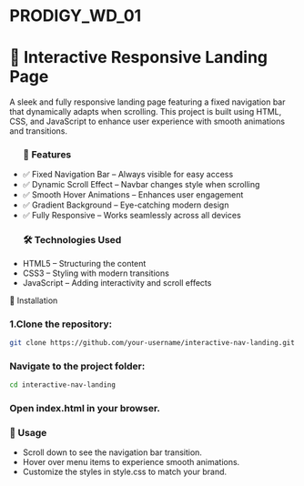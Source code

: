 # PRODIGY_WD_01
<h1>🚀 Interactive Responsive Landing Page</h1>
A sleek and fully responsive landing page featuring a fixed navigation bar that dynamically adapts when scrolling. This project is built using HTML, CSS, and JavaScript to enhance user experience with smooth animations and transitions.

<ul>
<h3>🌟 Features</h3>
<li>✅ Fixed Navigation Bar – Always visible for easy access</li>
<li>✅ Dynamic Scroll Effect – Navbar changes style when scrolling</li>
<li>✅ Smooth Hover Animations – Enhances user engagement</li>
<li>✅ Gradient Background – Eye-catching modern design</li>
<li>✅ Fully Responsive – Works seamlessly across all devices</li>
</ul>


<ul>
<h3>🛠️ Technologies Used</h3>
<li>HTML5 – Structuring the content</li>

<li>CSS3 – Styling with modern transitions</li>

<li>JavaScript – Adding interactivity and scroll effects</li>
</ul>
🔧 Installation
<h3>1.Clone the repository:</h3>

```bash
git clone https://github.com/your-username/interactive-nav-landing.git
```

<h3>Navigate to the project folder:</h3>

```bash
cd interactive-nav-landing
```
<h3>Open index.html in your browser.</h3>

<h3>📜 Usage</h3>
<ul>
<li>Scroll down to see the navigation bar transition.</li>

<li>Hover over menu items to experience smooth animations.</li>

<li>Customize the styles in style.css to match your brand.</li>
</ul>
